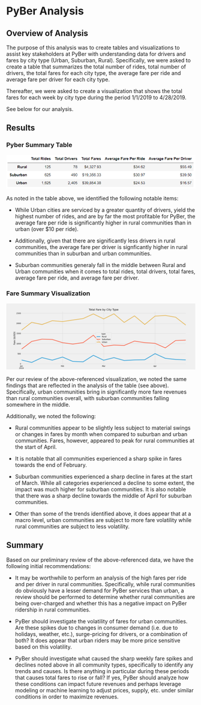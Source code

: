 # **PyBer Analysis**

## **Overview of Analysis**

The purpose of this analysis was to create tables and visualizations to assist key stakeholders at PyBer with understanding data for drivers and fares by city type (Urban, Suburban, Rural). Specifically, we were asked to create a table that summarizes the total number of rides, total number of drivers, the total fares for each city type, the average fare per ride and average fare per driver for each city type. 

Thereafter, we were asked to create a visualization that shows the total fares for each week by city type during the period 1/1/2019 to 4/28/2019.

See below for our analysis.

## **Results**

### **Pyber Summary Table**

![alt text](https://github.com/lstanczyk90/PyBer_Analysis/blob/4e8239c847bb81c110a76135862498f0da4429a2/analysis/PyBer%20Summary%20DataFrame.PNG)

As noted in the table above, we identified the following notable items:

- While Urban cities are serviced by a greater quantity of drivers, yield the highest number of rides, and are by far the most profitable for PyBer, the average fare per ride is significantly higher in rural communities than in urban (over $10 per ride). 

- Additionally, given that there are significantly less drivers in rural communities, the average fare per driver is signficantly higher in rural communities than in suburban and urban communities. 

- Suburban communities generaly fall in the middle between Rural and Urban communities when it comes to total rides, total drivers, total fares, average fare per ride, and average fare per driver. 

### **Fare Summary Visualization**

![alt text](https://github.com/lstanczyk90/PyBer_Analysis/blob/4e8239c847bb81c110a76135862498f0da4429a2/analysis/PyBer_Fare_Summary.png)

Per our review of the above-referenced visualization, we noted the same findings that are reflected in the analysis of the table (see above). Specifically, urban communities bring in significantly more fare revenues than rural communities overall, with suburban communities falling somewhere in the middle. 

Additionally, we noted the following:

- Rural communities appear to be slightly less subject to material swings or changes in fares by month when compared to suburban and urban communities. Fares, however, appeared to peak for rural communities at the start of April. 

- It is notable that all communities experienced a sharp spike in fares towards the end of February.

- Suburban communities experienced a sharp decline in fares at the start of March. While all categories experienced a decline to some extent, the impact was much higher for suburban communities. It is also notable that there was a sharp decline towards the middle of April for suburban communities. 

- Other than some of the trends identified above, it does appear that at a macro level, urban communities are subject to more fare volatility while rural communities are subject to less volatility. 

## **Summary**

Based on our preliminary review of the above-referenced data, we have the following initial recommendations:

- It may be worthwhile to perform an analysis of the high fares per ride and per driver in rural communities. Specifically, while rural communities do obviously have a lesser demand for PyBer services than urban, a review should be performed to determine whether rural communities are being over-charged and whether this has a negative impact on PyBer ridership in rural communities. 

- PyBer should investigate the volatility of fares for urban communities. Are these spikes due to changes in consumer demand (i.e. due to holidays, weather, etc.), surge-pricing for drivers, or a combination of both? It does appear that urban riders may be more price sensitive based on this volatility. 

- PyBer should investigate what caused the sharp weekly fare spikes and declines noted above in all community types, specifically to identify any trends and causes. Is there anything in particular during these periods that causes total fares to rise or fall? If yes, PyBer should analyze how these conditions can impact future revenues and perhaps leverage modeling or machine learning to adjust prices, supply, etc. under similar conditions in order to maximize revenues. 